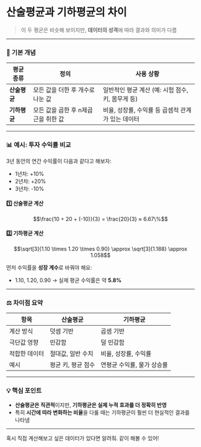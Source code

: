 # 산술평균과 기하평균의 차이
> 이 두 평균은 비슷해 보이지만, **데이터의 성격**에 따라 결과와 의미가 다름

---

### 📘 기본 개념

| 평균 종류   | 정의 | 사용 상황 |
|-------------|------|------------|
| **산술평균** | 모든 값을 더한 후 개수로 나눈 값 | 일반적인 평균 계산 (예: 시험 점수, 키, 몸무게 등) |
| **기하평균** | 모든 값을 곱한 후 n제곱근을 취한 값 | 비율, 성장률, 수익률 등 곱셈적 관계가 있는 데이터 |

---

### 📊 예시: 투자 수익률 비교

3년 동안의 연간 수익률이 다음과 같다고 해보자:

- 1년차: +10%  
- 2년차: +20%  
- 3년차: -10%

#### 1️⃣ 산술평균 계산  
```math
\frac{10 + 20 + (-10)}{3} = \frac{20}{3} ≈ 6.67\%
```

#### 2️⃣ 기하평균 계산  
```math
\sqrt[3]{1.10 \times 1.20 \times 0.90} \approx \sqrt[3]{1.188} \approx 1.058
```
먼저 수익률을 **성장 계수**로 바꿔야 해요:  
- 1.10, 1.20, 0.90
→ 실제 평균 수익률은 약 **5.8%**

---

### ⚖️ 차이점 요약

| 항목 | 산술평균 | 기하평균 |
|------|-----------|-----------|
| 계산 방식 | 덧셈 기반 | 곱셈 기반 |
| 극단값 영향 | 민감함 | 덜 민감함 |
| 적합한 데이터 | 절대값, 일반 수치 | 비율, 성장률, 수익률 |
| 예시 | 평균 키, 평균 점수 | 연평균 수익률, 물가 상승률 |

---

### 💡 핵심 포인트

- **산술평균은 직관적**이지만, **기하평균은 실제 누적 효과를 더 정확히 반영**
- 특히 **시간에 따라 변화하는 비율**을 다룰 때는 기하평균이 훨씬 더 현실적인 결과를 나타냄

---
혹시 직접 계산해보고 싶은 데이터가 있다면 알려줘. 같이 해볼 수 있어!
